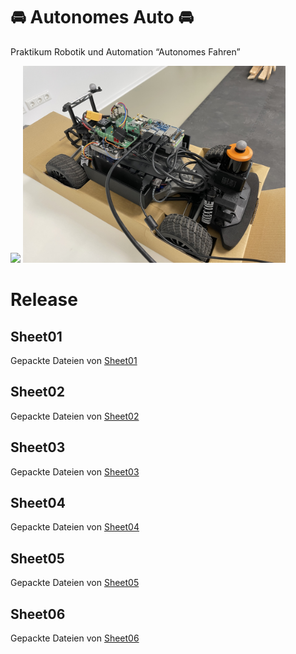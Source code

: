 # 🚘 Autonomes Auto 🚘
Praktikum Robotik und Automation “Autonomes Fahren”

<img src="img/car_test01.gif" width="177"/> <img src="img/car.jpg" width="420"/> 

# Release
## Sheet01
Gepackte Dateien von [Sheet01](https://github.com/Vincent1334/Robotic_car/releases/tag/Sheet01)
## Sheet02
Gepackte Dateien von [Sheet02](https://github.com/Vincent1334/Robotic_car/releases/tag/Sheet02)
## Sheet03
Gepackte Dateien von [Sheet03](https://github.com/Vincent1334/Robotic_car/releases/tag/Sheet03)
## Sheet04
Gepackte Dateien von [Sheet04](https://github.com/Vincent1334/Robotic_car/releases/tag/Sheet04)
## Sheet05
Gepackte Dateien von [Sheet05](https://github.com/Vincent1334/Robotic_car/releases/tag/Sheet05)
## Sheet06
Gepackte Dateien von [Sheet06](https://github.com/Vincent1334/Robotic_car/releases/tag/Sheet06)
